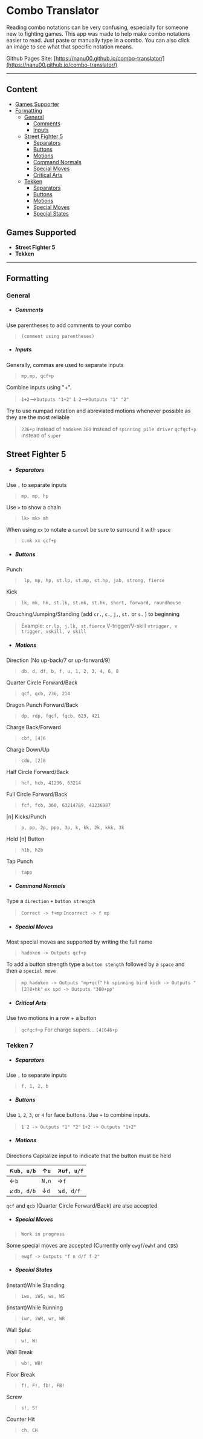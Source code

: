 # Combo Translator

 Reading combo notations can be very confusing, especially for someone new to fighting games.  This app was made to help make combo notations easier to read.  Just paste or manually type in a combo.  You can also click an image to see what that specific notation means.  
 
 Github Pages Site: [https://nanu00.github.io/combo-translator/](https://nanu00.github.io/combo-translator/)

--- 
## Content 
- [Games Supporter](#games-supported)
- [Formatting](#formatting)
    - [General](#general)
        - [Comments](#gcomments)
        - [Inputs](#ginputs)
    - [Street Fighter 5](#streetfighter)
        - [Separators](#sseparators)
        - [Buttons](#sbuttons)
        - [Motions](#smotions)
        - [Command Normals](#scommand-normals)
        - [Special Moves](#sspecial-moves)
        - [Critical Arts](#scritical-arts)
    - [Tekken](#games-supported)
        - [Separators](#tseparators)
        - [Buttons](#tbuttons)
        - [Motions](#tmotions)
        - [Special Moves](#tspecial-moves)
        - [Special States](#tspecial-states)


<a name="games-supported"></a>
## Games Supported 
- **Street Fighter 5**
- **Tekken**
---
<a name="formatting"></a>
## Formatting

<a name="general"></a>
### General
<a name="gcomments"></a>
- ##### Comments
 Use parentheses to add comments to your combo
 > `(comment using parentheses)`
 <a name="ginputs"></a>
- ##### Inputs
 Generally, commas are used to separate inputs
 > `mp,mp, qcf+p`
 
 Combine inputs using "+".
 > `1+2`-->`Outputs "1+2"`
 `1 2`-->`Outputs "1" "2"`
 
 Try to use numpad notation and abreviated motions whenever possible as  they are the most reliable
 > `236+p` instead of `hadoken`
 `360` instead of `spinning pile driver`
 `qcfqcf+p` instead of `super`

 <a name="streetfighter"></a>
 ## Street Fighter 5
 <a name="sseparators"></a>
- ##### Separators
Use `,` to separate inputs
> `mp, mp, hp`

Use `>` to show a chain
> `lk> mk> mh`

When using `xx` to notate a `cancel` be sure to surround it with `space`
> `c.mk xx qcf+p`
<a name="sbuttons"></a>
-  ##### Buttons
Punch
> ` lp, mp, hp, st.lp, st.mp, st.hp, jab, strong, fierce`

Kick
> `lk, mk, hk, st.lk, st.mk, st.hk, short, forward, roundhouse`

Crouching/Jumping/Standing (add `cr.`, `c.`, `j,`, `st.` or `s.` ) to beginning
>Example:
`cr.lp, j.lk, st.fierce` 
V-trigger/V-skill
`vtrigger, v trigger, vskill, v skill`
<a name="smotions"></a>
- ##### Motions
Direction (No up-back/7 or up-forward/9)
> `db, d, df, b, f, u, 1, 2, 3, 4, 6, 8`

Quarter Circle Forward/Back
> `qcf, qcb, 236, 214`

Dragon Punch Forward/Back
> `dp, rdp, fqcf, fqcb, 623, 421`

Charge Back/Forward
>`cbf, [4]6`

Charge Down/Up
> `cdu, [2]8`

Half Circle Forward/Back
> `hcf, hcb, 41236, 63214`

Full Circle Forward/Back
> `fcf, fcb, 360, 63214789, 41236987`

[n] Kicks/Punch
> `p, pp, 2p, ppp, 3p, k, kk, 2k, kkk, 3k`

Hold [n] Button
> `h1b, h2b`

Tap Punch
> `tapp`
<a name="scommand-normals"></a>
- ##### Command Normals
Type a `direction` `+` `button strength`
>`Correct -> f+mp` 
`Incorrect -> f mp`
<a name="sspecial-moves"></a>
- ##### Special Moves
Most special moves are supported by writing the full name
> `hadoken -> Outputs qcf+p`

To add a button strength type a `button stength` followed by a `space` and then a `special move`
>`mp hadoken -> Outputs "mp+qcf"`
`hk spinning bird kick -> Outputs "[2]8+hk"`
`ex spd -> Outputs "360+pp"`
<a name="scritical-arts"></a>
- ##### Critical Arts
Use two motions in a row + a button
> `qcfqcf+p`
For charge supers...
> `[4]646+p`

<a name="tekken"></a>
### Tekken 7

<a name="tseparators"></a>
- ##### Separators
Use `,` to separate inputs
> `f, 1, 2, b`

<a name="tbuttons"></a>
- ##### Buttons
Use `1`, `2`, `3`, or `4` for face buttons.  Use `+` to combine inputs.
> `1 2 -> Outputs "1" "2"`
`1+2 -> Outputs "1+2"`

<a name="tmotions"></a>
- ##### Motions
Directions
Capitalize input to indicate that the button must be held

|&#8598;`ub, u/b`|&#8593;`u`|&#8599;`uf, u/f`|
|---|---|---|
|&#8592;`b`|`N,n`|&#8594;`f`|
|&#8601;`db, d/b`|&#8595;`d`|&#8600;`d, d/f`|
`qcf` and `qcb` (Quarter Circle Forward/Back) are also accepted

<a name="tspecial-moves"></a>
- ##### Special Moves
> `Work in progress`

Some special moves are accepted (Currently only `ewgf`/`ewhf` and `CDS`)
>`ewgf -> Outputs "f n d/f f 2"`

<a name="tspecial-states"></a>
- ##### Special States
(instant)While Standing
>`iws, iWS, ws, WS`

(instant)While Running
>`iwr, iWR, wr, WR`

Wall Splat
>`w!, W!`

Wall Break
>`wb!, WB!`

Floor Break
>`f!, F!, fb!, FB!`

Screw
>`s!, S!`

Counter Hit
>`ch, CH`